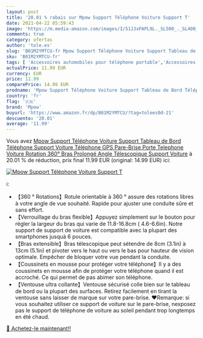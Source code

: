```yaml
---
layout: post
title: '20.01 % rabais sur Mpow Support Téléphone Voiture Support T'
date: 2021-04-22 05:59:43
image: 'https://m.media-amazon.com/images/I/51JJxPAPL9L._SL500_._SL400_.jpg'
comments: true
category: ofertas
author: 'tole.es'
slug: 'B01M2YMTCU-fr Mpow Support Téléphone Voiture Support Tableau de Bord...'
sku: 'B01M2YMTCU-fr'
tags: [ 'Accessoires automobiles pour téléphone portable','Accessoires téléphones portables','High-Tech','Socles de téléphone portable pour automobile','Téléphones portables et accessoires','mpow', ]
actualPrice: 11.99 EUR
currency: EUR
price: 11.99
comparePrice: 14.99 EUR
prodname: 'Mpow Support Téléphone Voiture Support Tableau de Bord Téléphone Support Voiture Téléphone GPS Pare-Brise Porte Telephone Voiture Rotation 360° Bras Prolongé Angle Télescopique Support Voiture'
country: 'fr'
flag: '🇫🇷'
brand: 'Mpow'
buyurl: 'https://www.amazon.fr/dp/B01M2YMTCU/?tag=tolees0d-21'
descuento: '20.01'
average: '11.99'
---
```


Vous avez [Mpow Support Téléphone Voiture Support Tableau de Bord Téléphone Support Voiture Téléphone GPS Pare-Brise Porte Telephone Voiture Rotation 360° Bras Prolongé Angle Télescopique Support Voiture](https://www.amazon.fr/dp/B01M2YMTCU/?tag=tolees0d-21)  à  20.01 % de réduction, prix final  11.99 EUR (original: 14.99 EUR) ici:

[![Mpow Support Téléphone Voiture Support T](https://m.media-amazon.com/images/I/51JJxPAPL9L._SL500_._SL400_.jpg)](https://www.amazon.fr/dp/B01M2YMTCU/?tag=tolees0d-21)

ℹ️:

- 【360 ° Rotations】Rotule orientable à 360 ° assure des rotations libres à votre angle de vue souhaité. Rapide pour ajuster une conduite sûre et sans effort.
- 【Verrouillage du bras flexible】Appuyez simplement sur le bouton pour régler la largeur du bras qui varie de 11.8-16.8cm ( 4.6-6.6in). Notre support de support de voiture est compatible avec la plupart des smartphones jusquà 6 pouces.
- 【Bras extensible】Bras télescopique peut sétendre de 8cm (3.1in) à 13cm (5.1in) et pivoter vers le haut ou vers le bas pour hauteur de vision optimale. Empêcher de bloquer votre vue pendant la conduite.
- 【Coussinets en mousse pour protéger votre téléphone】Il y a des coussinets en mousse afin de protéger votre téléphone quand il est accroché. Ce qui permet de pas abimer son téléphone.
- 【Ventouse ultra collante】Ventouse sécurisé colle bien sur le tableau de bord ou la plupart des surfaces. Retirez facilement en tirant la ventouse sans laisser de marque sur votre pare-brise. ❤Remarque: si vous souhaitez utiliser ce support de voiture sur le pare-brise, nexposez pas le support de téléphone de voiture au soleil pendant trop longtemps en été chaud.

[🛒 Achetez-le maintenant!!](https://www.amazon.fr/dp/B01M2YMTCU/?tag=tolees0d-21)
